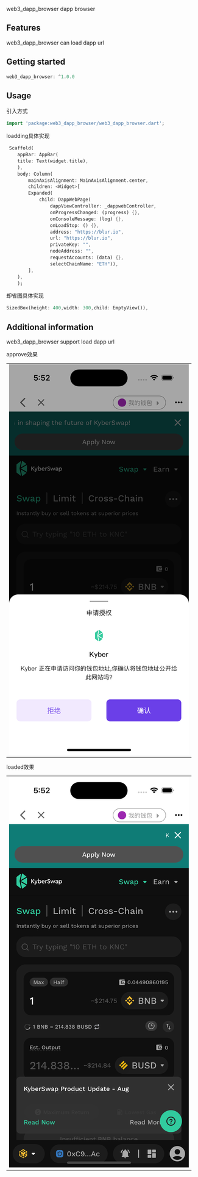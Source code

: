 

web3_dapp_browser dapp browser

## Features

web3_dapp_browser can load dapp url

## Getting started

```dart
web3_dapp_browser: ^1.0.0
```

## Usage

引入方式

```dart
import 'package:web3_dapp_browser/web3_dapp_browser.dart';
```


loadding具体实现

```dart
 Scaffold(
    appBar: AppBar(
    title: Text(widget.title),
    ),
    body: Column(
        mainAxisAlignment: MainAxisAlignment.center,
        children: <Widget>[
        Expanded(
            child: DappWebPage(
                dappViewController: _dappwebController,
                onProgressChanged: (progress) {},
                onConsoleMessage: (log) {},
                onLoadStop: () {},
                address: "https://blur.io",
                url: "https://blur.io",
                privateKey: "",
                nodeAddress: "",
                requestAccounts: (data) {},
                selectChainName: "ETH")),
        ],
    ),
    );
```


 却省图具体实现

```dart
SizedBox(height: 400,width: 300,child: EmptyView()),
```


## Additional information

web3_dapp_browser support load dapp url


approve效果

<table>
<tr>
<td valign="center"><img src="https://github.com/JamesBondMine/web3_dapp_browser/blob/main/lib/assets/images/1.png?raw=true"> 
</td>
<!-- <td valign="center"><img src="https://github.com/JamesBondMine/lj_loadding_empty/blob/main/lib/assets/images/load.png?raw=true"> 
</td> -->
</tr>
</table>

loaded效果

<table>
<tr>
<td valign="center"><img src="https://github.com/JamesBondMine/web3_dapp_browser/blob/main/lib/assets/images/2.png?raw=true"> 
</td>
<!-- <td valign="center"><img src="https://github.com/JamesBondMine/lj_loadding_empty/blob/main/lib/assets/images/empty.png?raw=true"> 
</td> -->
</tr>
</table>
